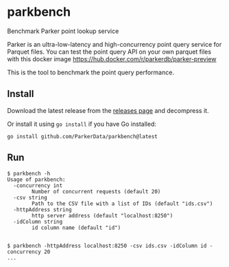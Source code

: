 # parkbench
Benchmark Parker point lookup service

Parker is an ultra-low-latency and high-concurrency point query service for Parquet files.
You can test the point query API on your own parquet files with this docker image https://hub.docker.com/r/parkerdb/parker-preview

This is the tool to benchmark the point query performance.

## Install

Download the latest release from the [releases page](https://github.com/ParkerData/parkbench/releases) and decompress it.

Or install it using `go install` if you have Go installed:
```shell
go install github.com/ParkerData/parkbench@latest
```

## Run

```shell
$ parkbench -h
Usage of parkbench:
  -concurrency int
    	Number of concurrent requests (default 20)
  -csv string
    	Path to the CSV file with a list of IDs (default "ids.csv")
  -httpAddress string
    	http server address (default "localhost:8250")
  -idColumn string
    	id column name (default "id")


$ parkbench -httpAddress localhost:8250 -csv ids.csv -idColumn id -concurrency 20
...

```
